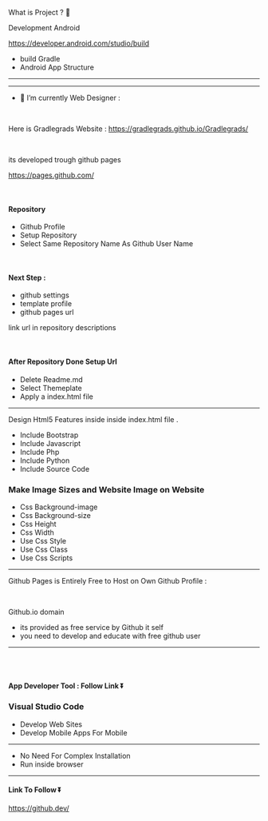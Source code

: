 What is Project ?  👋

Development Android

https://developer.android.com/studio/build


- build Gradle
- Android App Structure 

-------
-----



- 🌱 I’m currently Web Designer : 

<br>
 
 Here is Gradlegrads Website : https://gradlegrads.github.io/Gradlegrads/

<br>
 
 its developed trough github pages
 
 https://pages.github.com/
 
<br>
 
<h4> Repository </h4>

- Github Profile 
- Setup Repository
- Select Same Repository Name As Github User Name


 <br>
 
 <h4> Next Step :  </h4>
 
 - github settings 
 - template profile
 - github pages url


link url in repository descriptions


<br>


 <h4> After Repository Done  Setup Url </h4>
 
 - Delete Readme.md 
 - Select Themeplate 
 - Apply a index.html file 

 ------
 
 Design Html5 Features inside inside index.html file .
 
 - Include Bootstrap
 - Include Javascript
 - Include Php
 - Include Python
 - Include Source Code


<h3> Make Image Sizes and Website Image on Website  </h3>


- Css Background-image
- Css Background-size
- Css Height
- Css Width 
- Use Css Style
- Use Css Class
- Use Css Scripts

----------

Github Pages is Entirely Free to Host on Own Github Profile :

<br>

Github.io domain 

- its provided as free service by Github it self 
- you need to develop and educate with free github user


<hr>
<br>
<br>

<h4> App Developer Tool : Follow Link  ⏬ </h4>

<h3>  Visual Studio Code  </h3> 

- Develop Web Sites
- Develop Mobile Apps For Mobile

<hr>

- No Need For Complex Installation 
- Run inside browser

<hr>

<h4> Link To Follow ⏬ </h4

https://github.dev/
